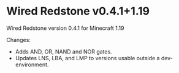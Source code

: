 # Wired Redstone v0.4.1+1.19

Wired Redstone version 0.4.1 for Minecraft 1.19

Changes:

* Adds AND, OR, NAND and NOR gates.
* Updates LNS, LBA, and LMP to versions usable outside a dev-environment.
